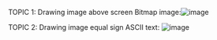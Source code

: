 TOPIC 1:  Drawing image above screen Bitmap image:![image](https://github.com/user-attachments/assets/5e3639c0-bbee-4550-b6aa-d38e9acbeb0c)

TOPIC 2:  Drawing image equal sign ASCII text: ![image](https://github.com/user-attachments/assets/838944b8-a97a-47f3-8a2a-0f5bdd1e9c4b)



